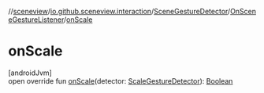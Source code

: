 //[sceneview](../../../../index.md)/[io.github.sceneview.interaction](../../index.md)/[SceneGestureDetector](../index.md)/[OnSceneGestureListener](index.md)/[onScale](on-scale.md)

# onScale

[androidJvm]\
open override fun [onScale](on-scale.md)(detector: [ScaleGestureDetector](https://developer.android.com/reference/kotlin/android/view/ScaleGestureDetector.html)): [Boolean](https://kotlinlang.org/api/latest/jvm/stdlib/kotlin/-boolean/index.html)

